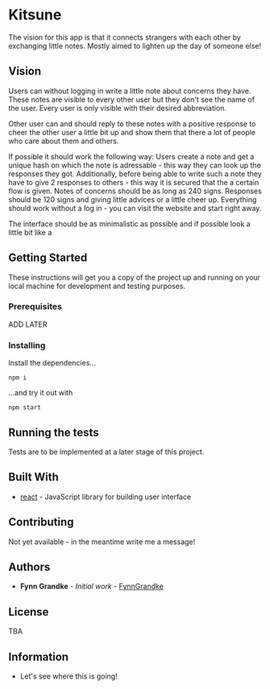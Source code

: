 # Kitsune

The vision for this app is that it connects strangers with each other by exchanging little notes. Mostly aimed to lighten up the day of someone else!

## Vision

Users can without logging in write a little note about concerns they have. These notes are visible to every other user but they don't see the name of the user. Every user is only visible with their desired abbreviation. 

Other user can and should reply to these notes with a positive response to cheer the other user a little bit up and show them that there a lot of people who care about them and others.

If possible it should work the following way:
Users create a note and get a unique hash on which the note is adressable - this way they can look up the responses they got.
Additionally, before being able to write such a note they have to give 2 responses to others - this way it is secured that the a certain flow is given.
Notes of concerns should be as long as 240 signs. Responses should be 120 signs and giving little advices or a little cheer up. 
Everything should work without a log in - you can visit the website and start right away. 

The interface should be as minimalistic as possible and if possible look a little bit like a 

## Getting Started

These instructions will get you a copy of the project up and running on your local machine for development and testing purposes. 

### Prerequisites

ADD LATER

### Installing

Install the dependencies...

```
npm i
```

...and try it out with 

```
npm start
```

## Running the tests

Tests are to be implemented at a later stage of this project.

## Built With

* [react](https://github.com/facebook/react) - JavaScript library for building user interface

## Contributing

Not yet available - in the meantime write me a message!

## Authors

* **Fynn Grandke** - *Initial work* - [FynnGrandke](https://github.com/FynnGrandke)

## License

TBA

## Information

* Let's see where this is going!